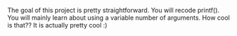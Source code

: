The goal of this project is pretty straightforward. You will recode printf().
 You will mainly learn about using a variable number of arguments. How cool is that??
 It is actually pretty cool :)
